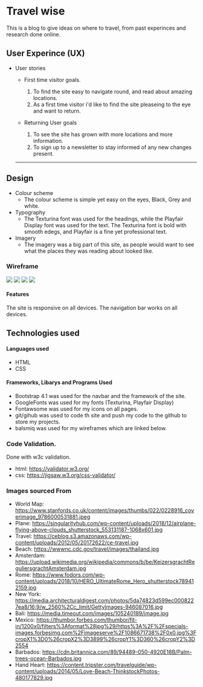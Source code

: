 # Travel wise
This is a blog to give ideas on where to travel, from past experinces and research done online.

## User Experince (UX)

* User stories
    * First time visitor goals.
        
        1. To find the site easy to navigate round, and read about amazing locations.
        2. As a first time visitor i'd like to find the site pleaseing to the eye and want to return.
    
    * Returning User goals
        1. To see the site has grown with more locations and more information.
        2. To sign up to a newsletter to stay informed of any new changes present.
    ----
## Design
    
* Colour scheme
    * The colour scheme is simple yet easy on the eyes, Black, Grey and white.
* Typography 
    * The Texturina font was used for the headings, while the Playfair Display font was used for the text.
        The Texturina font is bold with smooth edegs, and Playfair is a fine yet professional text.
* Imagery 
    * The imagery was a big part of this site, as people would want to see what the places they was reading about looked like.


### Wireframe
<img src="assets/Images/Wireframe1.png">
<img src="assets/Images/Wireframe2.png">
<img src="assets/Images/Wireframe3.png">
<img src="assets/Images/Wireframe4.png">

#### Features 
 The site is responsive on all devices.
 The navigation bar works on all devices.

 ## Technologies used
#### Languages used 
* HTML 
* CSS
#### Frameworks, Libarys and Programs Used
* Bootstrap 4.1 was used for the navbar and the framework of the site.
* GoogleFonts was used for my fonts (Texturina, Playfair Display)
* Fontawsome was used for my icons on all pages.
* git/gihub was used to code th site and push my code to the github to store my projects.
* balsmiq was used for my wireframes which are linked below.

### Code Validation.
Done with w3c validation.

* html: https://validator.w3.org/
* css: https://jigsaw.w3.org/css-validator/

### Images sourced From

* World Map: https://www.stanfords.co.uk/content/images/thumbs/022/0228916_coverimage_9786000531881.jpeg
* Plane: https://singularityhub.com/wp-content/uploads/2018/12/airplane-flying-above-clouds_shutterstock_553131187-1068x601.jpg
* Travel: https://ceblog.s3.amazonaws.com/wp-content/uploads/2012/05/20172622/ce-travel.jpg
* Beach: https://wwwnc.cdc.gov/travel/images/thailand.jpg
* Amsterdam: https://upload.wikimedia.org/wikipedia/commons/b/be/KeizersgrachtReguliersgrachtAmsterdam.jpg
* Rome: https://www.fodors.com/wp-content/uploads/2018/10/HERO_UltimateRome_Hero_shutterstock789412159.jpg
* New York: https://media.architecturaldigest.com/photos/5da74823d599ec0008227ea8/16:9/w_2560%2Cc_limit/GettyImages-946087016.jpg
* Bali: https://media.timeout.com/images/105240189/image.jpg
* Mexico: https://thumbor.forbes.com/thumbor/fit-in/1200x0/filters%3Aformat%28jpg%29/https%3A%2F%2Fspecials-images.forbesimg.com%2Fimageserve%2F1086671738%2F0x0.jpg%3FcropX1%3D0%26cropX2%3D3899%26cropY1%3D360%26cropY2%3D2554
* Barbados: https://cdn.britannica.com/89/94489-050-4920E18B/Palm-trees-ocean-Barbados.jpg
* Hand Heart: https://content.tripster.com/travelguide/wp-content/uploads/2014/05/Love-Beach-ThinkstockPhotos-480177829.jpg